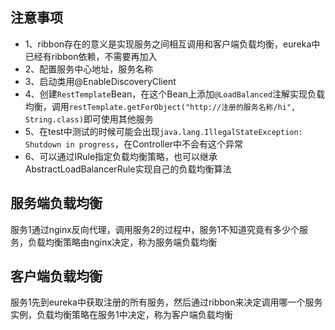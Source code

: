 ## 注意事项
* 1、ribbon存在的意义是实现服务之间相互调用和客户端负载均衡，eureka中已经有ribbon依赖，不需要再加入
* 2、配置服务中心地址，服务名称
* 3、启动类用@EnableDiscoveryClient
* 4、创建`RestTemplate`Bean，在这个Bean上添加`@LoadBalanced`注解实现负载均衡，调用`restTemplate.getForObject("http://注册的服务名称/hi", 
String.class)`即可使用其他服务
* 5、在test中测试的时候可能会出现`java.lang.IllegalStateException: Shutdown in progress`，在Controller中不会有这个异常
* 6、可以通过IRule指定负载均衡策略，也可以继承AbstractLoadBalancerRule实现自己的负载均衡算法
## 服务端负载均衡
服务1通过nginx反向代理，调用服务2的过程中，服务1不知道究竟有多少个服务，负载均衡策略由nginx决定，称为服务端负载均衡
## 客户端负载均衡
服务1先到eureka中获取注册的所有服务，然后通过ribbon来决定调用哪一个服务实例，负载均衡策略在服务1中决定，称为客户端负载均衡
